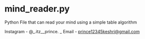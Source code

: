 # mind_reader.py

Python File that can read your mind using a simple table algorithm

Instagram - @_.itz__prince. _
Email     - prince12345keshri@gmail.com
